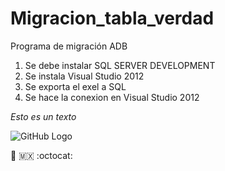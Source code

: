 # Migracion_tabla_verdad
Programa de migración ADB

1. Se debe instalar SQL SERVER DEVELOPMENT
2. Se instala Visual Studio 2012
3. Se exporta el exel a SQL
4. Se hace la conexion en Visual Studio 2012

_Esto es un texto_

![GitHub Logo](http://github.com)

🐤 🇲🇽 :octocat: 

